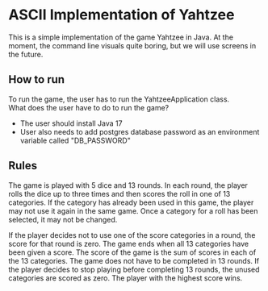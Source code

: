 # ASCII Implementation of Yahtzee

This is a simple implementation of the game Yahtzee in Java.
At the moment, the command line visuals quite boring, 
but we will use screens in the future.

## How to run

To run the game, the user has to run the YahtzeeApplication class.
<br>
What does the user have to do to run the game?
</br>

<ul>
    <li> The user should install Java 17 </li>
    <li> User also needs to add postgres database password as an environment variable called "DB_PASSWORD" </li>  
</ul>

## Rules

The game is played with 5 dice and 13 rounds. 
In each round, the player rolls the dice up to three times and then scores the roll in one of 13 categories. 
If the category has already been used in this game, 
the player may not use it again in the same game. 
Once a category for a roll has been selected, 
it may not be changed. 

If the player decides not to use one of the score categories in a round, 
the score for that round is zero. 
The game ends when all 13 categories have been given a score. 
The score of the game is the sum of scores in each of the 13 categories. 
The game does not have to be completed in 13 rounds. 
If the player decides to stop playing before completing 13 rounds, 
the unused categories are scored as zero. 
The player with the highest score wins.
